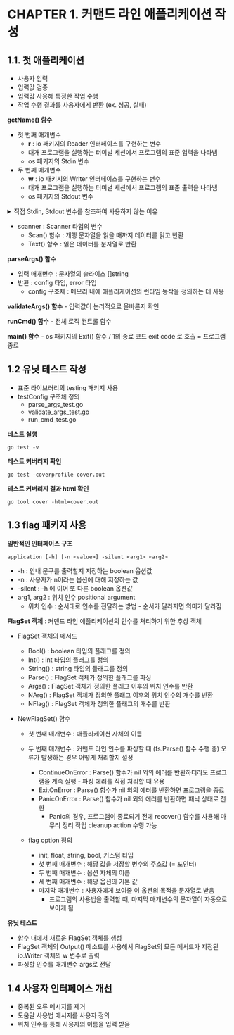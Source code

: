 # CHAPTER 1. 커맨드 라인 애플리케이션 작성

## 1.1. 첫 애플리케이션
- 사용자 입력
- 입력값 검증
- 입력값 사용해 특정한 작업 수행
- 작업 수행 결과를 사용자에게 반환 (ex. 성공, 실패)


**getName() 함수**
- 첫 번째 매개변수 
  - **r** : io 패키지의 Reader 인터페이스를 구현하는 변수
  - 대개 프로그램을 실행하는 터미널 세션에서 프로그램의 표준 입력을 나타냄
  - os 패키지의 Stdin 변수
- 두 번째 매개변수
  - **w** : io 패키지의 Writer 인터페이스를 구현하는 변수
  - 대개 프로그램을 실행하는 터미널 세션에서 프로그램의 표준 출력을 나타냄
  - os 패키지의 Stdout 변수

<details><summary> 직접 Stdin, Stdout 변수를 참조하여 사용하지 않는 이유</summary>
unit 테스트에 불편해짐 - 입력을 특정하게 변경하는 것이 불가능 / 출력을 검증할 수 없기 때문 <br/>
함수의 매개변수로 인터페이스인 writer, reader를 주입해서 w,r로 제어할 수 있음
</details>    

- scanner : Scanner 타입의 변수 
  - Scan() 함수 : 개행 문자열을 읽을 때까지 데이터를 읽고 반환 
  - Text() 함수 : 읽은 데이터를 분자열로 반환

**parseArgs() 함수**
- 입력 매개변수 : 문자열의 슬라이스 []string
- 반환 : config 타입, error 타입
  -  config 구조체 : 메모리 내에 애플리케이션의 런타임 동작을 정의하는 데 사용

**validateArgs() 함수** - 입력값이 논리적으로 올바른지 확인

**runCmd() 함수** - 전체 로직 컨트롤 함수

**main() 함수** - os 패키지의 Exit() 함수 / 1의 종료 코드 exit code 로 호출 = 프로그램 종료


## 1.2 유닛 테스트 작성
- 표준 라이브러리의 testing 패키지 사용
- testConfig 구조체 정의
  - parse_args_test.go
  - validate_args_test.go
  - run_cmd_test.go 
  

**테스트 실행**
```
go test -v
```

**테스트 커버리지 확인**
```
go test -coverprofile cover.out
```

**테스트 커버리지 결과 html 확인**
```
go tool cover -html=cover.out
```


## 1.3 flag 패키지 사용

**일반적인 인터페이스 구조**
```
application [-h] [-n <value>] -silent <arg1> <arg2>
```
- -h : 안내 문구를 출력할지 지정하는 boolean 옵션값
- -n <value> : 사용자가 n이라는 옵션에 대해 지정하는 값
- -silent : -h 에 이어 또 다른 boolean 옵션값
- arg1, arg2 : 위치 인수 positional argument
  - 위치 인수 : 순서대로 인수를 전달하는 방법 - 순서가 달라지면 의미가 달라짐

**FlagSet 객체** : 커맨드 라인 애플리케이션의 인수를 처리하기 위한 추상 객체
  - FlagSet 객체의 메서드
    - Bool() : boolean 타입의 플래그를 정의
    - Int() : int 타입의 플래그를 정의
    - String() : string 타입의 플래그를 정의
    - Parse() : FlagSet 객체가 정의한 플래그를 파싱
    - Args() : FlagSet 객체가 정의한 플래그 이후의 위치 인수를 반환
    - NArg() : FlagSet 객체가 정의한 플래그 이후의 위치 인수의 개수를 반환
    - NFlag() : FlagSet 객체가 정의한 플래그의 개수를 반환


  - NewFlagSet() 함수
    - 첫 번째 매개변수 : 애플리케이션 자체의 이름
    - 두 번째 매개변수 : 커맨드 라인 인수를 파싱할 때 (fs.Parse() 함수 수행 중) 오류가 발생하는 경우 어떻게 처리할지 설정
      - ContinueOnError : Parse() 함수가 nil 외의 에러를 반환하더라도 프로그램을 계속 실행 - 파싱 에러를 직접 처리할 때 유용
      - ExitOnError : Parse() 함수가 nil 외의 에러를 반환하면 프로그램을 종료
      - PanicOnError : Parse() 함수가 nil 외의 에러를 반환하면 패닉 상태로 전환 
        - Panic의 경우, 프로그램이 종료되기 전에 recover() 함수를 사용해 마무리 정리 작업 cleanup action 수행 가능

    -   flag option 정의
        - init, float, string, bool, 커스텀 타입
        - 첫 번째 매개변수 : 해당 값을 저장할 변수의 주소값 (= 포인터)
        - 두 번째 매개변수 : 옵션 자체의 이름
        - 세 번째 매개변수 : 해당 옵션의 기본 값
        - 마지막 매개변수 : 사용자에게 보여줄 이 옵션의 목적을 문자열로 받음
          - 프로그램의 사용법을 출력할 때, 마지막 매개변수의 문자열이 자동으로 보이게 됨

**유닛 테스트**
- 함수 내에서 새로운 FlagSet 객체를 생성
- FlagSet 객체의 Output() 메소드를 사용해서 FlagSet의 모든 메서드가 지정된 io.Writer 객체의 w 변수로 출력
- 파싱할 인수를 매개변수 args로 전달


## 1.4 사용자 인터페이스 개선
- 중복된 오류 메시지를 제거
- 도움말 사용법 메시지를 사용자 정의
- 위치 인수를 통해 사용자의 이름을 입력 받음

